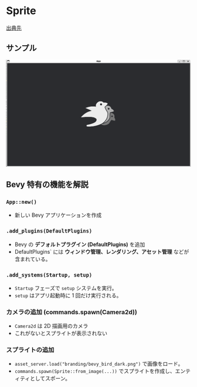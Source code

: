 # Sprite

[出典先](https://bevyengine.org/examples/2d-rendering/sprite/)

## サンプル

![サンプル画像](./img/sample.png)

## Bevy 特有の機能を解説

### `App::new()`

- 新しい Bevy アプリケーションを作成

### `.add_plugins(DefaultPlugins)`

- Bevy の **デフォルトプラグイン (DefaultPlugins)** を追加
- DefaultPlugins` には **ウィンドウ管理、レンダリング、アセット管理** などが含まれている。

### `.add_systems(Startup, setup)`

- `Startup` フェーズで `setup` システムを実行。
- `setup` はアプリ起動時に 1 回だけ実行される。

### カメラの追加 (commands.spawn(Camera2d))

- `Camera2d` は 2D 描画用のカメラ
- これがないとスプライトが表示されない

### スプライトの追加

- `asset_server.load("branding/bevy_bird_dark.png")` で画像をロード。
- `commands.spawn(Sprite::from_image(...))` でスプライトを作成し、エンティティとしてスポーン。
